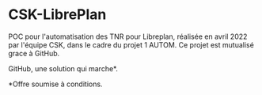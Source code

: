 # CSK-LibrePlan
POC pour l'automatisation des TNR pour Libreplan, réalisée en avril 2022 par l'équipe CSK, dans le cadre du projet 1 AUTOM.
Ce projet est mutualisé grace à GitHub.

GitHub, une solution qui marche*.


*Offre soumise à conditions.
